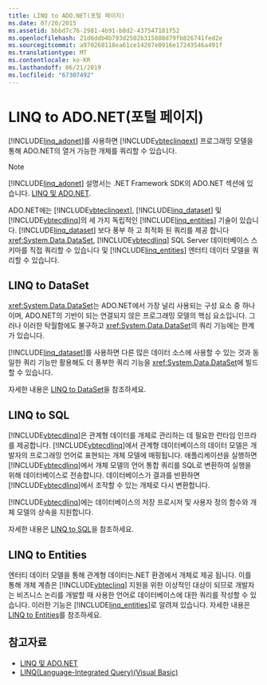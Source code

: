 ```yaml
---
title: LINQ to ADO.NET(포털 페이지)
ms.date: 07/20/2015
ms.assetid: bbbd7c76-2981-4b91-b8d2-437547181f52
ms.openlocfilehash: 21d6ddb4b793d2502b315888d79fb826741fed2e
ms.sourcegitcommit: a970268118ea61ce14207e0916e17243546a491f
ms.translationtype: MT
ms.contentlocale: ko-KR
ms.lasthandoff: 06/21/2019
ms.locfileid: "67307492"
---
```

# <a name="linq-to-adonet-portal-page"></a>LINQ to ADO.NET(포털 페이지)
[!INCLUDE[linq_adonet](~/includes/linq-adonet-md.md)]를 사용하면 [!INCLUDE[vbteclinqext](~/includes/vbteclinqext-md.md)] 프로그래밍 모델을 통해 ADO.NET의 열거 가능한 개체를 쿼리할 수 있습니다.  
  
> [!NOTE]
>  [!INCLUDE[linq_adonet](~/includes/linq-adonet-md.md)] 설명서는 .NET Framework SDK의 ADO.NET 섹션에 있습니다. [LINQ 및 ADO.NET](../../../../framework/data/adonet/linq-and-ado-net.md).
  
 ADO.NET에는 [!INCLUDE[vbteclinqext](~/includes/vbteclinqext-md.md)], [!INCLUDE[linq_dataset](~/includes/linq-dataset-md.md)] 및 [!INCLUDE[vbtecdlinq](~/includes/vbtecdlinq-md.md)]의 세 가지 독립적인 [!INCLUDE[linq_entities](~/includes/linq-entities-md.md)] 기술이 있습니다. [!INCLUDE[linq_dataset](~/includes/linq-dataset-md.md)] 보다 풍부 하 고 최적화 된 쿼리를 제공 합니다 <xref:System.Data.DataSet>, [!INCLUDE[vbtecdlinq](~/includes/vbtecdlinq-md.md)] SQL Server 데이터베이스 스키마를 직접 쿼리할 수 있습니다 및 [!INCLUDE[linq_entities](~/includes/linq-entities-md.md)] 엔터티 데이터 모델을 쿼리할 수 있습니다.  
  
## <a name="linq-to-dataset"></a>LINQ to DataSet  
 <xref:System.Data.DataSet>는 ADO.NET에서 가장 널리 사용되는 구성 요소 중 하나이며, ADO.NET의 기반이 되는 연결되지 않은 프로그래밍 모델의 핵심 요소입니다. 그러나 이러한 탁월함에도 불구하고 <xref:System.Data.DataSet>의 쿼리 기능에는 한계가 있습니다.  
  
 [!INCLUDE[linq_dataset](~/includes/linq-dataset-md.md)]를 사용하면 다른 많은 데이터 소스에 사용할 수 있는 것과 동일한 쿼리 기능만 활용해도 더 풍부한 쿼리 기능을 <xref:System.Data.DataSet>에 빌드할 수 있습니다.  
  
 자세한 내용은 [LINQ to DataSet](../../../../framework/data/adonet/linq-to-dataset.md)을 참조하세요.  
  
## <a name="linq-to-sql"></a>LINQ to SQL  
 [!INCLUDE[vbtecdlinq](~/includes/vbtecdlinq-md.md)]은 관계형 데이터를 개체로 관리하는 데 필요한 런타임 인프라를 제공합니다. [!INCLUDE[vbtecdlinq](~/includes/vbtecdlinq-md.md)]에서 관계형 데이터베이스의 데이터 모델은 개발자의 프로그래밍 언어로 표현되는 개체 모델에 매핑됩니다. 애플리케이션을 실행하면 [!INCLUDE[vbtecdlinq](~/includes/vbtecdlinq-md.md)]에서 개체 모델의 언어 통합 쿼리를 SQL로 변환하여 실행을 위해 데이터베이스로 전송합니다. 데이터베이스가 결과를 반환하면 [!INCLUDE[vbtecdlinq](~/includes/vbtecdlinq-md.md)]에서 조작할 수 있는 개체로 다시 변환합니다.  
  
 [!INCLUDE[vbtecdlinq](~/includes/vbtecdlinq-md.md)]에는 데이터베이스의 저장 프로시저 및 사용자 정의 함수와 개체 모델의 상속을 지원합니다.  
  
 자세한 내용은 [LINQ to SQL](../../../../framework/data/adonet/sql/linq/index.md)을 참조하세요.  
  
## <a name="linq-to-entities"></a>LINQ to Entities  
 엔터티 데이터 모델을 통해 관계형 데이터는.NET 환경에서 개체로 제공 됩니다. 이를 통해 개체 계층은 [!INCLUDE[vbteclinq](~/includes/vbteclinq-md.md)] 지원을 위한 이상적인 대상이 되므로 개발자는 비즈니스 논리를 개발할 때 사용한 언어로 데이터베이스에 대한 쿼리를 작성할 수 있습니다. 이러한 기능은 [!INCLUDE[linq_entities](~/includes/linq-entities-md.md)]로 알려져 있습니다. 자세한 내용은 [LINQ to Entities](../../../../framework/data/adonet/ef/language-reference/linq-to-entities.md)를 참조하세요.  
  
## <a name="see-also"></a>참고자료

- [LINQ 및 ADO.NET](../../../../framework/data/adonet/linq-and-ado-net.md)
- [LINQ(Language-Integrated Query)(Visual Basic)](../../../../visual-basic/programming-guide/concepts/linq/index.md)
